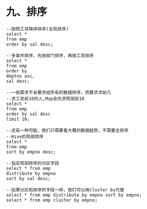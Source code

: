# 九、排序

```mysql
--按照工资降序排序(全局排序)
select *
from emp
order by sal desc;
```

```mysql
--多条件排序，先按部门排序，再按工资排序
select *
from emp
order by
deptno asc,
sal desc;
```

```mysql
--一般需求不会要求给所有的数据排序，而要求求前几
--求工资前10的人,Map会先求局部前10
select *
from emp
order by sal desc
limit 10;
```



```mysql
--还有一种可能，我们只需要看大概的数据趋势，不需要全排序
--Hive的局部排序
select *
from emp
sort by empno desc;
```



```mysql
--指定局部排序的分区字段
select * from emp
distribute by empno
sort by sal desc;
```



```mysql
--如果分区和排序的字段一样，我们可以用cluster by代替
select * from emp distribute by empno sort by empno;
select * from emp cluster by empno;
```


